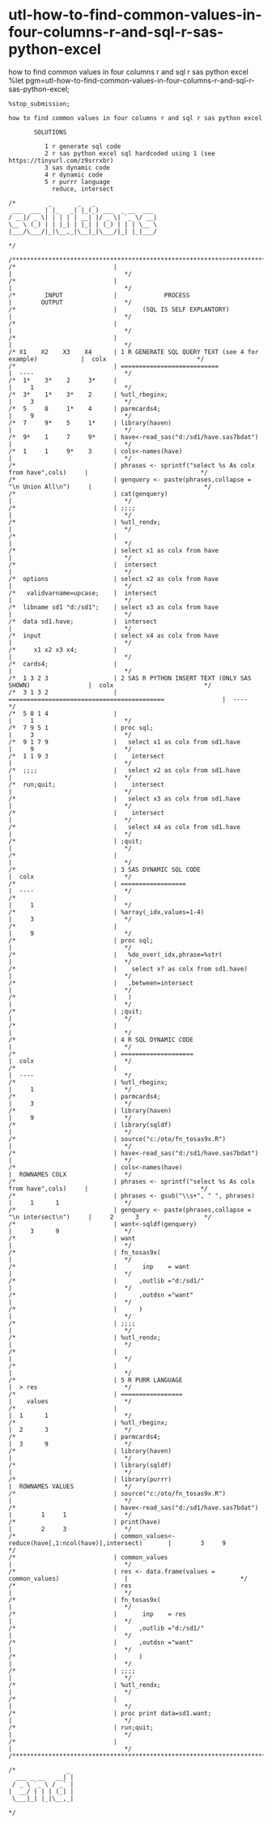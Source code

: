 # utl-how-to-find-common-values-in-four-columns-r-and-sql-r-sas-python-excel
how to find common values in four columns r and sql r sas python excel 
    %let pgm=utl-how-to-find-common-values-in-four-columns-r-and-sql-r-sas-python-excel;

    %stop_submission;

    how to find common values in four columns r and sql r sas python excel

           SOLUTIONS

              1 r generate sql code
              2 r sas python excel sql hardcoded using 1 (see https://tinyurl.com/z9srrxbr)
              3 sas dynamic code
              4 r dynamic code
              5 r purrr language
                reduce, intersect

    /*         _       _   _
     ___  ___ | |_   _| |_(_) ___  _ __  ___
    / __|/ _ \| | | | | __| |/ _ \| `_ \/ __|
    \__ \ (_) | | |_| | |_| | (_) | | | \__ \
    |___/\___/|_|\__,_|\__|_|\___/|_| |_|___/

    */

    /**************************************************************************************************************************/
    /*                           |                                                            |                               */
    /*                           |                                                            |                               */
    /*        INPUT              |             PROCESS                                        |        OUTPUT                 */
    /*                           |       (SQL IS SELF EXPLANTORY)                             |                               */
    /*                           |                                                            |                               */
    /*                           |                                                            |                               */
    /* X1    X2    X3    X4      | 1 R GENERATE SQL QUERY TEXT (see 4 for example)            |  colx                         */
    /*                           | ===========================                                |  ----                         */
    /*  1*    3*    2     3*     |                                                            |     1                         */
    /*  3*    1*    3*    2      | %utl_rbeginx;                                              |     3                         */
    /*  5     8     1*    4      | parmcards4;                                                |     9                         */
    /*  7     9*    5     1*     | library(haven)                                             |                               */
    /*  9*    1     7     9*     | have<-read_sas("d:/sd1/have.sas7bdat")                     |                               */
    /*  1     1     9*    3      | cols<-names(have)                                          |                               */
    /*                           | phrases <- sprintf("select %s As colx from have",cols)     |                               */
    /*                           | genquery <- paste(phrases,collapse = "\n Union All\n")     |                               */
    /*                           | cat(genquery)                                              |                               */
    /*                           | ;;;;                                                       |                               */
    /*                           | %utl_rendx;                                                |                               */
    /*                           |                                                            |                               */
    /*                           | select x1 as colx from have                                |                               */
    /*                           |  intersect                                                 |                               */
    /*  options                  | select x2 as colx from have                                |                               */
    /*   validvarname=upcase;    |  intersect                                                 |                               */
    /*  libname sd1 "d:/sd1";    | select x3 as colx from have                                |                               */
    /*  data sd1.have;           |  intersect                                                 |                               */
    /*  input                    | select x4 as colx from have                                |                               */
    /*     x1 x2 x3 x4;          |                                                            |                               */
    /*  cards4;                  |                                                            |                               */
    /*  1 3 2 3                  | 2 SAS R PYTHON INSERT TEXT (ONLY SAS SHOWN)                |  colx                         */
    /*  3 1 3 2                  | ===========================================                |  ----                         */
    /*  5 8 1 4                  |                                                            |     1                         */
    /*  7 9 5 1                  | proc sql;                                                  |     3                         */
    /*  9 1 7 9                  |   select x1 as colx from sd1.have                          |     9                         */
    /*  1 1 9 3                  |    intersect                                               |                               */
    /*  ;;;;                     |   select x2 as colx from sd1.have                          |                               */
    /*  run;quit;                |    intersect                                               |                               */
    /*                           |   select x3 as colx from sd1.have                          |                               */
    /*                           |    intersect                                               |                               */
    /*                           |   select x4 as colx from sd1.have                          |                               */
    /*                           | ;quit;                                                     |                               */
    /*                           |                                                            |                               */
    /*                           | 3 SAS DYNAMIC SQL CODE                                     |  colx                         */
    /*                           | ==================                                         |  ----                         */
    /*                           |                                                            |     1                         */
    /*                           | %array(_idx,values=1-4)                                    |     3                         */
    /*                           |                                                            |     9                         */
    /*                           | proc sql;                                                  |                               */
    /*                           |   %do_over(_idx,phrase=%str(                               |                               */
    /*                           |    select x? as colx from sd1.have)                        |                               */
    /*                           |   ,between=intersect                                       |                               */
    /*                           |   )                                                        |                               */
    /*                           | ;quit;                                                     |                               */
    /*                           |                                                            |                               */
    /*                           | 4 R SQL DYNAMIC CODE                                       |                               */
    /*                           | ====================                                       |  colx                         */
    /*                           |                                                            |  ----                         */
    /*                           | %utl_rbeginx;                                              |     1                         */
    /*                           | parmcards4;                                                |     3                         */
    /*                           | library(haven)                                             |     9                         */
    /*                           | library(sqldf)                                             |                               */
    /*                           | source("c:/oto/fn_tosas9x.R")                              |                               */
    /*                           | have<-read_sas("d:/sd1/have.sas7bdat")                     |                               */
    /*                           | cols<-names(have)                                          |  ROWNAMES COLX                */
    /*                           | phrases <- sprintf("select %s As colx from have",cols)     |                               */
    /*                           | phrases <- gsub("\\s+", " ", phrases)                      |     1      1                  */
    /*                           | genquery <- paste(phrases,collapse = "\n intersect\n")     |     2      3                  */
    /*                           | want<-sqldf(genquery)                                      |     3      9                  */
    /*                           | want                                                       |                               */
    /*                           | fn_tosas9x(                                                |                               */
    /*                           |       inp    = want                                        |                               */
    /*                           |      ,outlib ="d:/sd1/"                                    |                               */
    /*                           |      ,outdsn ="want"                                       |                               */
    /*                           |      )                                                     |                               */
    /*                           | ;;;;                                                       |                               */
    /*                           | %utl_rendx;                                                |                               */
    /*                           |                                                            |                               */
    /*                           |                                                            |                               */
    /*                           | 5 R PURR LANGUAGE                                          |  > res                        */
    /*                           | =================                                          |    values                     */
    /*                           |                                                            |  1      1                     */
    /*                           | %utl_rbeginx;                                              |  2      3                     */
    /*                           | parmcards4;                                                |  3      9                     */
    /*                           | library(haven)                                             |                               */
    /*                           | library(sqldf)                                             |                               */
    /*                           | library(purrr)                                             |  ROWNAMES VALUES              */
    /*                           | source("c:/oto/fn_tosas9x.R")                              |                               */
    /*                           | have<-read_sas("d:/sd1/have.sas7bdat")                     |        1     1                */
    /*                           | print(have)                                                |        2     3                */
    /*                           | common_values<-reduce(have[,1:ncol(have)],intersect)       |        3     9                */
    /*                           | common_values                                              |                               */
    /*                           | res <- data.frame(values = common_values)                  |                               */
    /*                           | res                                                        |                               */
    /*                           | fn_tosas9x(                                                |                               */
    /*                           |       inp    = res                                         |                               */
    /*                           |      ,outlib ="d:/sd1/"                                    |                               */
    /*                           |      ,outdsn ="want"                                       |                               */
    /*                           |      )                                                     |                               */
    /*                           | ;;;;                                                       |                               */
    /*                           | %utl_rendx;                                                |                               */
    /*                           |                                                            |                               */
    /*                           | proc print data=sd1.want;                                  |                               */
    /*                           | run;quit;                                                  |                               */
    /*                           |                                                            |                               */
    /**************************************************************************************************************************/

    /*              _
      ___ _ __   __| |
     / _ \ `_ \ / _` |
    |  __/ | | | (_| |
     \___|_| |_|\__,_|

    */
